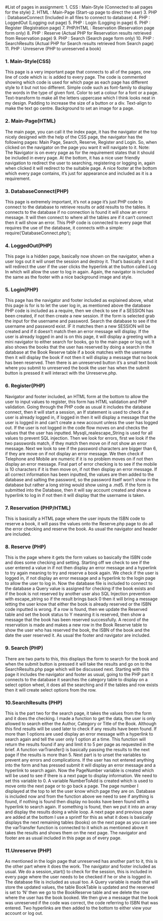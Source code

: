 #List of pages in assignment:
	1. CSS : Main-Style (Connected to all pages for the style)
	2. HTML : Main-Page (Start-up page to direct the user)
	3. PHP : DatabaseConnect (Included in all files to connect to database)
	4. PHP : LoggedOut (Logging out page)
	5. PHP : Login (Logging in page)
	6. PHP : Register (Registration page)
	7. PHP/HTML : Reservation (Reservation page form only)
	8. PHP : Reserve (Actual PHP for Reservation results retrieved from Reservation page)
	9. PHP : Search (Search page form only)
	10. PHP : SearchResults (Actual PHP for Search results retrieved from Search page)
	11. PHP : Unreserve (PHP to unreserved a book)
	
### 1. Main-Style(CSS)
This page is a very important page that connects to all of the pages, one line of code which is: <link type="text/css" rel="stylesheet" href="Main-Style.css"/> is added to every page.
The code is commented showing which code is used for which page as each page has different style to it but not too different. Simple code such as font-family to display the words in the type of given font. Color to set a colour for a font or a page. Text-transform to make all the letters uppercase which I think looks neat in my design. Padding to increase the size of a button or a div. Text-align to make the text go centre. Background to set an image for a page.

### 2. Main-Page(HTML)
The main page, you can call it the index page, it has the navigator at the top nicely designed with the help of the CSS page, the navigator has the following pages: Main Page, Search, Reserve, Register and Login. So, when clicked on the navigator on the page you want it will navigate to it. Note: The Navigator is on every page as for the requirement states that it should be included in every page.
At the bottom, it has a nice user friendly navigation to redirect the user to searching, registering or logging in, again when clicked it will redirect to the suitable page.
A nice footer at the bottom which every page contains, it’s just for appearance and included as it is a requirement.

### 3. DatabaseConnect(PHP)
This page is extremely important, it’s not a page it’s just PHP code to connect to the database to retrieve results or add results to the tables. It connects to the database if no connection is found it will show an error message. It will then connect to where all the tables are if it can’t connect then it will show an error. This PHP code is connected to every page that requires the use of the database, it connects with a simple: require(‘DatabaseConnect.php’);

### 4. LoggedOut(PHP)
This page is a hidden page, basically now shown on the navigator, when a user logs out it will unset the session and destroy it. That’s basically it and it will redirect the user if the user clicks the hyperlink at the button called Log In which will allow the user to log in again.
Again, the navigator is included the same as the footer with a nice background image and style.

### 5. Login(PHP)
This page has the navigator and footer included as explained above, what this page is for is to let the user log in, as mentioned above the database PHP code is included as a require, then we check to see if a SESSION has been created, if not then create a new session. If the form is selected grab the input for the username and password. Search the database to see if the username and password exist. IF it matches then a new SESSION will be created and if it doesn’t match then an error message will display.
If the user is already logged in and is on this page, it will display a greeting with a mini navigator to either search for books, go to the main page or log out. It also shows the books that the user has reserved by doing a search in the database at the Book Reserve table if a book matches with the username then it will display the book if not then it will display a message that no book has been reserved.
Then there is an unreserved button it’s a small text book where you submit to unreserved the book the user has when the submit button is pressed it will interact with the Unreserve.php.

### 6. Register(PHP)
Navigator and footer included, an HTML form at the bottom to allow the user to input values to register, this form has HTML validation and PHP validation.
Going through the PHP code as usual it includes the database connect, then it will start a session, an If statement is used to check if a user is already logged in, if logged in then it will display a message that the user is logged in and can’t create a new account unless the user has logged out.
If the user is not logged in the code flow moves on and checks the values that the user has inputted. Mysqli_realescape_String is used for all values to prevent SQL injection. Then we look for errors, first we look if the two passwords match, if they match then move on if not show an error message. Next we look to see if the password characters are bigger than 6, if they are move on if not display an error message. We then check if Telephone and Mobile are numeric if it is no problem moves on if not then display an error message. Final part of error checking is to see if the mobile is 10 characters if it is then move on, if not then display an error message.
If all correct information has been inputted, the values are then added to the database and salting the password, so the password itself won’t show in the database but rather a long string would show using a .md5. If the form is submitted into the Database, then it will say account created and show a hyperlink to log in if not then it will display that the username is taken.

### 7. Reservation (PHP/HTML)
This is basically a HTML page where the user inputs the ISBN code to reserve a book, it will pass the values onto the Reserve.php page to do all the error checking and reserve the book. As usual the navigator and header are included.

### 8. Reserve (PHP)
This is the page where it gets the form values so basically the ISBN code and does some checking and setting. Starting off we check to see if the user entered a value in if not then display an error message and a hyperlink to try again meaning to try and reserve a book again.
We check if the user is logged in, if not display an error message and a hyperlink to the login page to allow the user to log in.
Now the database file is included to connect to the database a Query value is assigned for checking if the book exists and if the book is not reserved by another user also SQL Injection prevention with escape_string so if the result brings back 0 then it will bring a message letting the user know that either the book is already reserved or the ISBN code inputted is wrong.
If a row is found, then we update the Reserved table and set the book status to Y meaning it is reserved, then show a message that the book has been reserved successfully.
A record of the reservation is made and makes a new row in the Book Reserve table to show the user who has reserved the book, the ISBN of the book and the date the user reserved it.
As usual the footer and navigator are included.

### 9. Search (PHP)
There are two parts to this, this displays the form to search for the book and when the submit button is pressed it will take the results and go on to the SearchResults.php page which will be discussed next.
Starting with this page it includes the navigator and footer as usual, going to the PHP part it connects to the database it searches the category table to display on a select option wheel, it does all the searching and if the tables and row exists then it will create select options from the row.

### 10.SearchResults (PHP)
This is the part two for the search page, it takes the values from the form and it does the checking. I made a function to get the data, the user is only allowed to search either the Author, Category or Title of the Book. Although this find results will be used later to check if any results have been found.
If more than 1 options are used display an error message with a hyperlink to search again and tell the user only 1 option at a time.
This function will return the results found if any and limit it to 5 per page as requested in the brief.
A function varTransfer() is basically passing the results to the next page if the results is more than 5.
Next part is to unset the variables to prevent any errors and complications.
If the user has not entered anything into the form and has pressed submit it will display an error message and a hyperlink to search again.
Now the PageNumber variable is created which will be used to see if there is a next page to display information. We need to set this variable to 0. A variable NumberToAdd is created which is used to move onto the next page or to go back a page. The page number I displayed at the top to let the user know which page they are on.
Database is included now and from the function above we need to see if anything is found, if nothing is found then display no books have been found with a hyperlink to search again.
If something is found, then we put it into an array and display the results doing a while loop.
A next page and previous page are added at the bottom I use a sprintf for this as what it does is basically displays the next remaining tables (books) on the next page
as you can see the varTransfer function is connected to it which as mentioned above it takes the results and shows them on the next page.
The navigator and footer are as usual included in this page as of every page.

### 11.Unreserve (PHP)
As mentioned in the login page that unreserved has another part to it, this is the other part where it does the work.
The navigator and footer included as usual.
We do a session_start() to check for the session, this is included in every page where the user needs to be checked if he or she is logged in. The database file is included as usual too.
A Query variable is made that will store the updated values, the table BookTable is updated and the reserved is set to ‘N’ then we go to the BookReserve table and we delete the row where the user has the book booked.
We then give a message that the book was unreserved if the code was correct, the code referring to ISBN that was entered. Two hyperlinks are then added to the bottom to either view your account or log out.